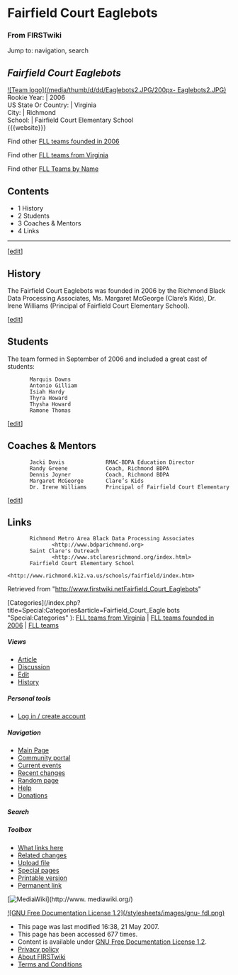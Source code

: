 # Fairfield Court Eaglebots

### From FIRSTwiki

Jump to: navigation, search

_Fairfield Court Eaglebots_  
---  
[![Team logo](/media/thumb/d/dd/Eaglebots2.JPG/200px-
Eaglebots2.JPG)](Image:Eaglebots2.JPG "Team logo" )  
Rookie Year: | 2006  
US State Or Country: | Virginia  
City: | Richmond  
School: | Fairfield Court Elementary School  
{{{website}}}  
  
Find other [FLL teams founded in
2006](Category:FLL_teams_founded_in_2006 "Category:FLL teams
founded in 2006" )

Find other [FLL teams from
Virginia](Category:FLL_teams_from_Virginia "Category:FLL teams from
Virginia" )

Find other [FLL Teams by Name](Category:FLL_teams "Category:FLL
teams" )

  

  

## Contents

  * 1 History
  * 2 Students
  * 3 Coaches &amp; Mentors
  * 4 Links  
---  
  
[[edit](/index.php?title=Fairfield_Court_Eaglebots&action=edit&section=1 "Edit
section: History" )]

## History

The Fairfield Court Eaglebots was founded in 2006 by the Richmond Black Data
Processing Associates, Ms. Margaret McGeorge (Clare’s Kids), Dr. Irene
Williams (Principal of Fairfield Court Elementary School).

[[edit](/index.php?title=Fairfield_Court_Eaglebots&action=edit&section=2 "Edit
section: Students" )]

## Students

The team formed in September of 2006 and included a great cast of students:

    
    
           Marquis Downs
           Antonio Gilliam     
           Isiah Hardy
           Thyra Howard
           Thysha Howard  
           Ramone Thomas
    

  

[[edit](/index.php?title=Fairfield_Court_Eaglebots&action=edit&section=3 "Edit
section: Coaches & Mentors" )]

## Coaches &amp; Mentors

    
    
           Jacki Davis             RMAC-BDPA Education Director
           Randy Greene            Coach, Richmond BDPA
           Dennis Joyner           Coach, Richmond BDPA
           Margaret McGeorge       Clare’s Kids
           Dr. Irene Williams      Principal of Fairfield Court Elementary
    

  

[[edit](/index.php?title=Fairfield_Court_Eaglebots&action=edit&section=4 "Edit
section: Links" )]

## Links

    
    
           Richmond Metro Area Black Data Processing Associates
                  <http://www.bdparichmond.org>
           Saint Clare's Outreach
                  <http://www.stclaresrichmond.org/index.html>
           Fairfield Court Elementary School
                  <http://www.richmond.k12.va.us/schools/fairfield/index.htm>
    

Retrieved from
"<http://www.firstwiki.netFairfield_Court_Eaglebots>"

[Categories](/index.php?title=Special:Categories&article=Fairfield_Court_Eagle
bots "Special:Categories" ): [FLL teams from
Virginia](Category:FLL_teams_from_Virginia "Category:FLL teams from
Virginia" ) | [FLL teams founded in
2006](Category:FLL_teams_founded_in_2006 "Category:FLL teams
founded in 2006" ) | [FLL teams](Category:FLL_teams "Category:FLL
teams" )

##### Views

  * [Article](Fairfield_Court_Eaglebots)
  * [Discussion](Talk:Fairfield_Court_Eaglebots)
  * [Edit](/index.php?title=Fairfield_Court_Eaglebots&action=edit)
  * [History](/index.php?title=Fairfield_Court_Eaglebots&action=history)

##### Personal tools

  * [Log in / create account](/index.php?title=Special:Userlogin&returnto=Fairfield_Court_Eaglebots)

[](Main_Page "Main Page" )

##### Navigation

  * [Main Page](Main_Page)
  * [Community portal](FIRSTwiki:Community_portal)
  * [Current events](Current_events)
  * [Recent changes](Special:Recentchanges)
  * [Random page](Special:Random)
  * [Help](Help:Contents)
  * [Donations](FIRSTwiki:Site_support)

##### Search



##### Toolbox

  * [What links here](Special:Whatlinkshere/Fairfield_Court_Eaglebots)
  * [Related changes](Special:Recentchangeslinked/Fairfield_Court_Eaglebots)
  * [Upload file](Special:Upload)
  * [Special pages](Special:Specialpages)
  * [Printable version](/index.php?title=Fairfield_Court_Eaglebots&printable=yes)
  * [Permanent link](/index.php?title=Fairfield_Court_Eaglebots&oldid=60570)

[![MediaWiki](/skins/common/images/poweredby_mediawiki_88x31.png)](http://www.
mediawiki.org/)

[![GNU Free Documentation License 1.2](/stylesheets/images/gnu-
fdl.png)](http://www.gnu.org/copyleft/fdl.html)

  * This page was last modified 16:38, 21 May 2007.
  * This page has been accessed 677 times.
  * Content is available under [GNU Free Documentation License 1.2](http://www.gnu.org/copyleft/fdl.html "http://www.gnu.org/copyleft/fdl.html" ).
  * [Privacy policy](FIRSTwiki:Privacy_policy "FIRSTwiki:Privacy policy" )
  * [About FIRSTwiki](FIRSTwiki:About "FIRSTwiki:About" )
  * [Terms and Conditions](FIRSTwiki:Terms_and_conditions "FIRSTwiki:Terms and conditions" )

